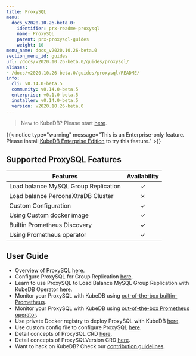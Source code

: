 ```yaml
---
title: ProxySQL
menu:
  docs_v2020.10.26-beta.0:
    identifier: prx-readme-proxysql
    name: ProxySQL
    parent: prx-proxysql-guides
    weight: 10
menu_name: docs_v2020.10.26-beta.0
section_menu_id: guides
url: /docs/v2020.10.26-beta.0/guides/proxysql/
aliases:
- /docs/v2020.10.26-beta.0/guides/proxysql/README/
info:
  cli: v0.14.0-beta.5
  community: v0.14.0-beta.5
  enterprise: v0.1.0-beta.5
  installer: v0.14.0-beta.5
  version: v2020.10.26-beta.0
---
```


> New to KubeDB? Please start [here](/docs/v2020.10.26-beta.0/README).

{{< notice type="warning" message="This is an Enterprise-only feature. Please install [KubeDB Enterprise Edition](/docs/v2020.10.26-beta.0/setup/install/enterprise) to try this feature." >}}

## Supported ProxySQL Features

| Features                             | Availability |
| ------------------------------------ | :----------: |
| Load balance MySQL Group Replication |   &#10003;   |
| Load balance PerconaXtraDB Cluster   |   &#10007;   |
| Custom Configuration                 |   &#10003;   |
| Using Custom docker image            |   &#10003;   |
| Builtin Prometheus Discovery         |   &#10003;   |
| Using Prometheus operator            |   &#10003;   |

## User Guide

- Overview of ProxySQL [here](/docs/v2020.10.26-beta.0/guides/proxysql/overview/overview).
- Configure ProxySQL for Group Replication [here](/docs/v2020.10.26-beta.0/guides/proxysql/overview/configure-proxysql).
- Learn to use ProxySQL to Load Balance MySQL Group Replication with KubeDB Operator [here](/docs/v2020.10.26-beta.0/guides/proxysql/quickstart/load-balance-mysql-group-replication).
- Monitor your ProxySQL with KubeDB using [out-of-the-box builtin-Prometheus](/docs/v2020.10.26-beta.0/guides/proxysql/monitoring/using-builtin-prometheus).
- Monitor your ProxySQL with KubeDB using [out-of-the-box Prometheus operator](/docs/v2020.10.26-beta.0/guides/proxysql/monitoring/using-prometheus-operator).
- Use private Docker registry to deploy ProxySQL with KubeDB [here](/docs/v2020.10.26-beta.0/guides/proxysql/private-registry/using-private-registry).
- Use custom config file to configure ProxySQL [here](/docs/v2020.10.26-beta.0/guides/proxysql/configuration/using-config-file).
- Detail concepts of ProxySQL CRD [here](/docs/v2020.10.26-beta.0/guides/proxysql/concepts/proxysql).
- Detail concepts of ProxySQLVersion CRD [here](/docs/v2020.10.26-beta.0/guides/proxysql/concepts/catalog).
- Want to hack on KubeDB? Check our [contribution guidelines](/docs/v2020.10.26-beta.0/CONTRIBUTING).
